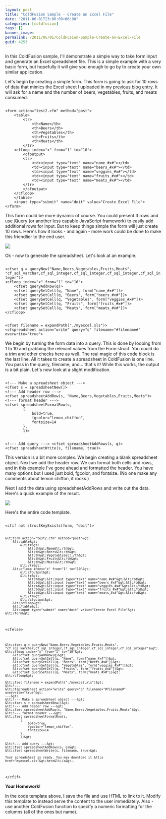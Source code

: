 ```yaml
---
layout: post
title: "ColdFusion Sample - Create an Excel File"
date: "2011-06-01T23:06:00+06:00"
categories: [coldfusion]
tags: []
banner_image: 
permalink: /2011/06/01/ColdFusion-Sample-Create-an-Excel-File
guid: 4253
---
```


In this ColdFusion sample, I'll demonstrate a simple way to take form input and generate an Excel spreadsheet file. This is a simple example with a very basic form, but hopefully it will give you enough to go by to create your own similar application.
<!--more-->
<p>

Let's begin by creating a simple form. This form is going to ask for 10 rows of data that mimics the Excel sheet I uploaded in my <a href="http://www.raymondcamden.com/index.cfm/2011/5/31/ColdFusion-Sample--Upload-and-Parse-an-Excel-File">previous blog entry</a>. It will ask for a name and the number of beers, vegetables, fruits, and meats consumed. 

<p>

<code>
&lt;form action="test2.cfm" method="post"&gt;
	&lt;table&gt;
		&lt;tr&gt;
			&lt;th&gt;Name&lt;/th&gt;
			&lt;th&gt;Beers&lt;/th&gt;
			&lt;th&gt;Vegetables&lt;/th&gt;
			&lt;th&gt;Fruits&lt;/th&gt;
			&lt;th&gt;Meats&lt;/th&gt;
		&lt;/tr&gt;
	&lt;cfloop index="x" from="1" to="10"&gt;
		&lt;cfoutput&gt;
		&lt;tr&gt;
			&lt;td&gt;&lt;input type="text" name="name_#x#"&gt;&lt;/td&gt;
			&lt;td&gt;&lt;input type="text" name="beers_#x#"&gt;&lt;/td&gt;
			&lt;td&gt;&lt;input type="text" name="veggies_#x#"&gt;&lt;/td&gt;	
			&lt;td&gt;&lt;input type="text" name="fruits_#x#"&gt;&lt;/td&gt;	
			&lt;td&gt;&lt;input type="text" name="meats_#x#"&gt;&lt;/td&gt;
		&lt;/tr&gt;
		&lt;/cfoutput&gt;
	&lt;/cfloop&gt;
	&lt;/table&gt;
	&lt;input type="submit" name="doit" value="Create Excel File"&gt;
&lt;/form&gt;
</code>

<p>

This form could be more dynamic of course. You could present 3 rows and use jQuery (or another less capable JavaScript framework) to easily add additional rows for input. But to keep things simple the form will just create 10 rows. Here's how it looks - and again - more work could be done to make this friendlier to the end user.

<p>

<img src="https://static.raymondcamden.com/images/cfjedi/ScreenClip103.png" />

<p>

Ok - now to generate the spreadsheet. Let's look at an example.

<p>

<code>
&lt;cfset q = queryNew("Name,Beers,Vegetables,Fruits,Meats", "cf_sql_varchar,cf_sql_integer,cf_sql_integer,cf_sql_integer,cf_sql_integer")&gt; 
&lt;cfloop index="x" from="1" to="10"&gt;
	&lt;cfset queryAddRow(q)&gt;
	&lt;cfset querySetCell(q, "Name", form["name_#x#"])&gt;
	&lt;cfset querySetCell(q, "Beers", form["beers_#x#"])&gt;
	&lt;cfset querySetCell(q, "Vegetables", form["veggies_#x#"])&gt;
	&lt;cfset querySetCell(q, "Fruits", form["fruits_#x#"])&gt;
	&lt;cfset querySetCell(q, "Meats", form["meats_#x#"])&gt;
&lt;/cfloop&gt;

&lt;cfset filename = expandPath("./myexcel.xls")&gt;
&lt;cfspreadsheet action="write" query="q" filename="#filename#" overwrite="true"&gt;
</code>

<p>

We begin by turning the form data into a query. This is done by looping from 1 to 10 and grabbing the relevant values from the Form struct. You could do a trim and other checks here as well. The real magic of this code block is the last line. All it takes to create a spreadsheet in ColdFusion is one line. You pass in the query, filename, and... that's it! While this works, the output is a bit plain. Let's now look at a slight modification.

<p>

<code>
&lt;!--- Make a spreadsheet object ---&gt;
&lt;cfset s = spreadsheetNew()&gt;
&lt;!--- Add header row ---&gt;
&lt;cfset spreadsheetAddRow(s, "Name,Beers,Vegetables,Fruits,Meats")&gt;
&lt;!--- format header ---&gt;	
&lt;cfset spreadsheetFormatRow(s,
		{
			bold=true,
			fgcolor="lemon_chiffon",
			fontsize=14
		}, 
		1)&gt;

&lt;!--- Add query ---&gt;
&lt;cfset spreadsheetAddRows(s, q)&gt;
&lt;cfset spreadsheetWrite(s, filename, true)&gt;
</code>

<p>

This version is a bit more complex. We begin creating a blank spreadsheet object. Next we add the header row. We can format both cells and rows, and in this example I've gone ahead and formatted the header. You have many options but I used just bold, fgcolor, and fontsize. (No one make any comments about lemon chiffon, it rocks.) 

<p>

Next I add the data using spreadsheetAddRows and write out the data. Here's a quick example of the result.

<p>

<img src="https://static.raymondcamden.com/images/cfjedi/ScreenClip104.png" />

<p>

Here's the entire code template.

<p>

<code>
&lt;cfif not structKeyExists(form, "doit")&gt;
	
	&lt;form action="test2.cfm" method="post"&gt;
		&lt;table&gt;
			&lt;tr&gt;
				&lt;th&gt;Name&lt;/th&gt;
				&lt;th&gt;Beers&lt;/th&gt;
				&lt;th&gt;Vegetables&lt;/th&gt;
				&lt;th&gt;Fruits&lt;/th&gt;
				&lt;th&gt;Meats&lt;/th&gt;
			&lt;/tr&gt;
		&lt;cfloop index="x" from="1" to="10"&gt;
			&lt;cfoutput&gt;
			&lt;tr&gt;
				&lt;td&gt;&lt;input type="text" name="name_#x#"&gt;&lt;/td&gt;
				&lt;td&gt;&lt;input type="text" name="beers_#x#"&gt;&lt;/td&gt;
				&lt;td&gt;&lt;input type="text" name="veggies_#x#"&gt;&lt;/td&gt;	
				&lt;td&gt;&lt;input type="text" name="fruits_#x#"&gt;&lt;/td&gt;	
				&lt;td&gt;&lt;input type="text" name="meats_#x#"&gt;&lt;/td&gt;
			&lt;/tr&gt;
			&lt;/cfoutput&gt;
		&lt;/cfloop&gt;
		&lt;/table&gt;
		&lt;input type="submit" name="doit" value="Create Excel File"&gt;
	&lt;/form&gt;
		
&lt;cfelse&gt;
	
	&lt;cfset q = queryNew("Name,Beers,Vegetables,Fruits,Meats", "cf_sql_varchar,cf_sql_integer,cf_sql_integer,cf_sql_integer,cf_sql_integer")&gt; 
	&lt;cfloop index="x" from="1" to="10"&gt;
		&lt;cfset queryAddRow(q)&gt;
		&lt;cfset querySetCell(q, "Name", form["name_#x#"])&gt;
		&lt;cfset querySetCell(q, "Beers", form["beers_#x#"])&gt;
		&lt;cfset querySetCell(q, "Vegetables", form["veggies_#x#"])&gt;
		&lt;cfset querySetCell(q, "Fruits", form["fruits_#x#"])&gt;
		&lt;cfset querySetCell(q, "Meats", form["meats_#x#"])&gt;
	&lt;/cfloop&gt;
	
	&lt;cfset filename = expandPath("./myexcel.xls")&gt;
	&lt;!---
	&lt;cfspreadsheet action="write" query="q" filename="#filename#" overwrite="true"&gt;
	---&gt;
	&lt;!--- Make a spreadsheet object ---&gt;
	&lt;cfset s = spreadsheetNew()&gt;
	&lt;!--- Add header row ---&gt;
	&lt;cfset spreadsheetAddRow(s, "Name,Beers,Vegetables,Fruits,Meats")&gt;
	&lt;!--- format header ---&gt;	
	&lt;cfset spreadsheetFormatRow(s,
			{
				bold=true,
				fgcolor="lemon_chiffon",
				fontsize=14
			}, 
			1)&gt;
	
	&lt;!--- Add query ---&gt;
	&lt;cfset spreadsheetAddRows(s, q)&gt;
	&lt;cfset spreadsheetWrite(s, filename, true)&gt;
		
	Your spreadsheet is ready. You may download it &lt;a href="myexcel.xls"&gt;here&lt;/a&gt;.

&lt;/cfif&gt;
</code>

<p>

<b>Your Homework!</b>

<p>

In the code template above, I save the file and use HTML to link to it. Modify this template to instead serve the content to the user immediately. Also - use another ColdFusion function to specify a numeric formatting for the columns (all of the ones but name).